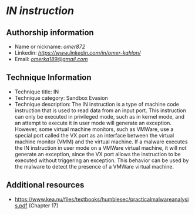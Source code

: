 # *IN instruction*

## Authorship information
* Name or nickname: *omer872*
* Linkedin: *https://www.linkedin.com/in/omer-kahlon/*
* Email: *omerka189@gmail.com*
  
## Technique Information
* Technique title: IN
* Technique category: Sandbox Evasion
* Technique description: The IN instruction is a type of machine code instruction that is used to read data from an input port. This instruction can only be executed in privileged mode, such as in kernel mode, and an attempt to execute it in user mode will generate an exception. However, some virtual machine monitors, such as VMWare, use a special port called the VX port as an interface between the virtual machine monitor (VMM) and the virtual machine. If a malware executes the IN instruction in user mode on a VMWare virtual machine, it will not generate an exception, since the VX port allows the instruction to be executed without triggering an exception. This behavior can be used by the malware to detect the presence of a VMWare virtual machine.


## Additional resources
* https://www.kea.nu/files/textbooks/humblesec/practicalmalwareanalysis.pdf (Chapter 17)
